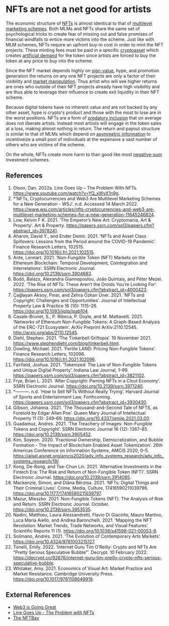 # NFTs are not a net good for artists
The economic structure of [NFTs](../concepts/nft.md) is almost identical to that of [multilevel marketing schemes](../concepts/mlm.md).  Both MLMs and NFTs share the same set of psychological tricks to create fear of missing out and false promises of financial windfalls to entice more victims into the scheme. Just like with MLM schemes, NFTs require an upfront buy-in cost in order to mint the NFT projects. These minting fees must be paid in a specific [cryptoasset](../concepts/cryptoasset.md) which creates [artificial demand](../concepts/artificial-demand.md) for the token since artists are forced to buy the token at any price to buy into the scheme.

Since the NFT market depends highly on [sign-value](../concepts/sign-value.md), hype, and promotion generation the returns on any one NFT projects are only a factor of their visibility and [market manipulation](../concepts/market-manipulation.md). Thus artist who will see higher returns are ones who outside of their NFT projects already have high visibility and are thus able to leverage their influence to create exit liquidity in their NFT scheme.

Because digital tokens have no inherent value and are not backed by any other asset, hype is crypto's product and those with the most to lose are in the worst positions. NFTs are a form of [predatory inclusion](../concepts/predatory-inclusion.md) that on average does not liberate artists. Instead most artiists will engage in the token sales at a loss, making almost nothing in return. The return and payout structure is similar to that of MLMs which depend on [asymmetric information](../concepts/asymmetric-information.md) to incentiveize a small pool of individuals at the expensive a vast number of others who are victims of the scheme.

On the whole, NFTs create more harm to than good like most [negative-sum](negative-sum.md) investment schemes.

## References
1. Olson, Dan. 2022a. Line Goes Up – The Problem With NFTs. https://www.youtube.com/watch?v=YQ_xWvX1n9g.
1. *‘NFTs, Cryptocurrencies and Web3 Are Multilevel Marketing Schemes for a New Generation - WSJ’. n.d. Accessed 14 March 2022. https://www.wsj.com/articles/nfts-cryptocurrencies-and-web3-are-multilevel-marketing-schemes-for-a-new-generation-11645246824.
1. Low, Kelvin F K. 2021. ‘The Emperor’s New Art: Cryptomania, Art & Property’. Art & Property. https://papers.ssrn.com/sol3/papers.cfm?abstract_id=3978241.
1. Aharon, David Y., and Ender Demir. 2021. ‘NFTs and Asset Class Spillovers: Lessons from the Period around the COVID-19 Pandemic’. Finance Research Letters, 102515. https://doi.org/10.1016/j.frl.2021.102515.
1. Ante, Lennart. 2021. ‘Non-Fungible Token (NFT) Markets on the Ethereum Blockchain: Temporal Development, Cointegration and Interrelations’. SSRN Electronic Journal. https://doi.org/10.2139/ssrn.3904683.
1. Bodó, Balázs, Alexandra Giannopoulou, João Quintais, and Péter Mezei. 2022. ‘The Rise of NFTs: These Aren’t the Droids You’re Looking For’. https://papers.ssrn.com/sol3/papers.cfm?abstract_id=4000423.
1. Çağlayan Aksoy, Pınar, and Zehra Özkan Üner. 2021. ‘NFTs and Copyright: Challenges and Opportunities’. Journal of Intellectual Property Law & Practice 16 (10): 1115–26. https://doi.org/10.1093/jiplp/jpab104.
1. Casale-Brunet, S., P. Ribeca, P. Doyle, and M. Mattavelli. 2021. ‘Networks of Ethereum Non-Fungible Tokens: A Graph-Based Analysis of the ERC-721 Ecosystem’. ArXiv Preprint ArXiv:2110.12545. http://arxiv.org/abs/2110.12545.
1. Diehl, Stephen. 2021. ‘The Tinkerbell Griftopia’. 19 November 2021. https://www.stephendiehl.com/blog/tinkerbell.html.
1. Dowling, Michael. 2021. ‘Fertile LAND: Pricing Non-Fungible Tokens’. Finance Research Letters, 102096. https://doi.org/10.1016/j.frl.2021.102096.
1. Fairfield, Joshua. 2021. ‘Tokenized: The Law of Non-Fungible Tokens and Unique Digital Property’. Indiana Law Journal, 1–99. https://papers.ssrn.com/sol3/papers.cfm?abstract_id=3821102.
1. Frye, Brian L. 2021. ‘After Copyright: Pwning NFTs in a Clout Economy’. SSRN Electronic Journal. https://doi.org/10.2139/ssrn.3971240.
1. *———. n.d. ‘How to Sell NFTs Without Really Trying’. Harvard Journal of Sports and Entertainment Law, Forthcoming. https://papers.ssrn.com/sol3/papers.cfm?abstract_id=3930430.
1. Gibson, Johanna. 2021. ‘The Thousand-and-Second Tale of NFTS, as Foretold by Edgar Allan Poe’. Queen Mary Journal of Intellectual Property 11 (3): 249–69. https://doi.org/10.4337/qmjip.2021.03.00.
1. Guadamuz, Andres. 2021. ‘The Treachery of Images: Non-Fungible Tokens and Copyright’. SSRN Electronic Journal 16 (12): 1367–85. https://doi.org/10.2139/ssrn.3905452.
1. Kim, Soyeon. 2020. ‘Fractional Ownership, Democratization, and Bubble Formation - The Impact of Blockchain Enabled Asset Tokenization’. 26th Americas Conference on Information Systems, AMCIS 2020, 0–5. https://aisel.aisnet.org/amcis2020/adv_info_systems_research/adv_info_systems_research/19/.
1. Kong, De-Rong, and Tse-Chun Lin. 2021. ‘Alternative Investments in the Fintech Era: The Risk and Return of Non-Fungible Token (NFT)’. SSRN Electronic Journal. https://doi.org/10.2139/ssrn.3914085.
1. Mackenzie, Simon, and Diāna Bērziņa. 2021. ‘NFTs: Digital Things and Their Criminal Lives’. Crime, Media, Culture, 17416590211039796. https://doi.org/10.1177/17416590211039797.
1. Mazur, Mieszko. 2021. Non-Fungible Tokens (NFT). The Analysis of Risk and Return. SSRN Electronic Journal. October. https://doi.org/10.2139/ssrn.3953535.
1. Nadini, Matthieu, Laura Alessandretti, Flavio Di Giacinto, Mauro Martino, Luca Maria Aiello, and Andrea Baronchelli. 2021. ‘Mapping the NFT Revolution: Market Trends, Trade Networks, and Visual Features’. Scientific Reports 11 (1). https://doi.org/10.1038/s41598-021-00053-8.
1. Solimano, Andrés. 2021. ‘The Evolution of Contemporary Arts Markets’. https://doi.org/10.4324/9781003215127.
1. Tonelli, Emily. 2022. ‘Internet Guru Tim O’Reilly: Crypto and NFTs Are “Pretty Serious Speculative Bubble”’. Decrypt. 10 February 2022. https://decrypt.co/92676/internet-guru-tim-oreilly-crypto-nfts-serious-speculative-bubble.
1. Whitaker, Amy. 2021. Economics of Visual Art: Market Practice and Market Resistance. Cambridge University Press. https://doi.org/10.1017/9781108649919.

## External References

* [Web3 is Going Great](https://web3isgoinggreat.com)
* [Line Goes Up - The Problem with NFTs](https://www.youtube.com/watch?v=YQ_xWvX1n9g)
* [The NFTBay](https://thenftbay.org)